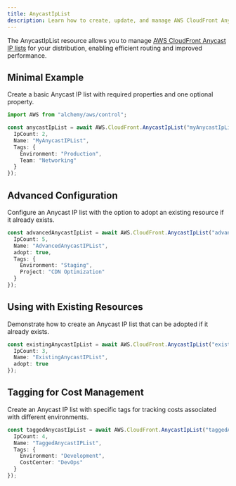 ```yaml
---
title: AnycastIpList
description: Learn how to create, update, and manage AWS CloudFront AnycastIpLists using Alchemy Cloud Control.
---
```



The AnycastIpList resource allows you to manage [AWS CloudFront Anycast IP lists](https://docs.aws.amazon.com/cloudfront/latest/userguide/) for your distribution, enabling efficient routing and improved performance.

## Minimal Example

Create a basic Anycast IP list with required properties and one optional property.

```ts
import AWS from "alchemy/aws/control";

const anycastIpList = await AWS.CloudFront.AnycastIpList("myAnycastIpList", {
  IpCount: 2,
  Name: "MyAnycastIPList",
  Tags: {
    Environment: "Production",
    Team: "Networking"
  }
});
```

## Advanced Configuration

Configure an Anycast IP list with the option to adopt an existing resource if it already exists.

```ts
const advancedAnycastIpList = await AWS.CloudFront.AnycastIpList("advancedAnycastIpList", {
  IpCount: 5,
  Name: "AdvancedAnycastIPList",
  adopt: true,
  Tags: {
    Environment: "Staging",
    Project: "CDN Optimization"
  }
});
```

## Using with Existing Resources

Demonstrate how to create an Anycast IP list that can be adopted if it already exists.

```ts
const existingAnycastIpList = await AWS.CloudFront.AnycastIpList("existingAnycastIpList", {
  IpCount: 3,
  Name: "ExistingAnycastIPList",
  adopt: true
});
```

## Tagging for Cost Management

Create an Anycast IP list with specific tags for tracking costs associated with different environments.

```ts
const taggedAnycastIpList = await AWS.CloudFront.AnycastIpList("taggedAnycastIpList", {
  IpCount: 4,
  Name: "TaggedAnycastIPList",
  Tags: {
    Environment: "Development",
    CostCenter: "DevOps"
  }
});
```
